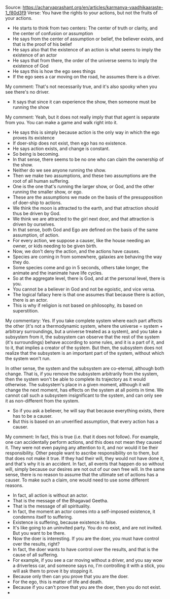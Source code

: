 Source: https://acharyaprashant.org/en/articles/karmanya-vaadhikaaraste-1_f80d3f9
Verse: You have the rights to your actions, but not the fruits of your actions.

- He starts to think from two centers: The center of truth or clarity, and the center of confusion or assumption
- He says from the center of assumption or belief, the believer exists, and that is the proof of his belief
- He says also that the existence of an action is what seems to imply the existence of an actor
- He says that from there, the order of the universe seems to imply the existence of God
- He says this is how the ego sees things
- If the ego sees a car moving on the road, he assumes there is a driver.

My comment: That's not necessarily true, and it's also spooky when you see there's no driver.

- It says that since it can experience the show, then someone must be running the show

My comment: Yeah, but it does not really imply that that agent is separate from you. You can make a game and walk right into it.

- He says this is simply because action is the only way in which the ego proves its existence
- If doer-ship does not exist, then ego has no existence.
- He says action exists, and change is constant.
- So being is becoming.
- In that sense, there seems to be no one who can claim the ownership of the show.
- Neither do we see anyone running the show.
- Then we make two assumptions, and these two assumptions are the root of all human suffering.
- One is the one that's running the larger show, or God, and the other running the smaller show, or ego.
- These are the assumptions we made on the basis of the presupposition of doer-ship to actions.
- We think the moon is attracted to the earth, and that attraction should thus be driven by God.
- We think we are attracted to the girl next door, and that attraction is driven by ourselves.
- In that sense, both God and Ego are defined on the basis of the same assumption, of action.
- For every action, we suppose a causer, like the house needing an owner, or kids needing to be given birth.
- Now, we don't deny the action, and the actions have causes.
- Species are coming in from somewhere, galaxies are behaving the way they do.
- Some species come and go in 5 seconds, others take longer, the animate and the inanimate have life cycles.
- So at the aggregate level, there is God, and at the personal level, there is you.
- You cannot be a believer in God and not be egoistic, and vice versa.
- The logical fallacy here is that one assumes that because there is action, there is an actor.
- This is why if religion is not based on philosophy, its based on superstition.

My commentary: Yes. If you take complete system where each part affects the other (it's not a thermodynamic system, where the universe = system + arbitrary surroundings, but a universe treated as a system), and you take a subsystem from it, the subsystem can observe that the rest of the system (it's surroundings) behave according to some rules, and it is a part of it, and to it, that implies a creator of the system. But then, the subsystem does not realize that the subsystem is an important part of the system, without which the system won't run.

In other sense, the system and the subsystem are co-eternal, although both change. That is, if you remove the subsystem arbitrarily from the system, then the system won't be able to complete its trajectory as it would otherwise. The subsystem's place in a given moment, although it will change the next moment, has effects on the system at all points in time. We cannot call such a subsystem insignificant to the system, and can only see it as non-different from the system.

- So if you ask a believer, he will say that because everything exists, there has to be a causer.
- But this is based on an unverified assumption, that every action has a causer.

My comment: In fact, this is true (i.e. that it does not follow). For example, one can accidentally perform actions, and this does not mean they caused it. They were not even paying any attention to it, and nor would it be their responsibility. Other people want to ascribe responsibility on to them, but that does not make it true. If they had their will, they would not have done it, and that's why it is an accident. In fact, all events that happen do so without will, simply because our desires are not out of our own free will. In the same sense, there is no reason to assume that the ultimate set of actions has a causer. To make such a claim, one would need to use some different reasons.

- In fact, all action is without an actor.
- That is the message of the Bhagavad Geetha.
- That is the message of all spirituality.
- In fact, the moment an actor comes into a self-imposed existence, it condemns itself to suffering.
- Existence is suffering, because existence is false.
- It's like going to an uninvited party. You do no exist, and are not invited. But you want to be there.
- Now the doer is interesting. If you are the doer, you must have control over the results, right?
- In fact, the doer wants to have control over the results, and that is the cause of all suffering.
- For example, if you see a car moving without a driver, and you say wow a driverless car, and someone says no, I'm controlling it with a stick, you will ask them to prove it by stopping it.
- Because only then can you prove that you are the doer.
- For the ego, this is matter of life and death.
- Because if you can't prove that you are the doer, then you do not exist.
- 